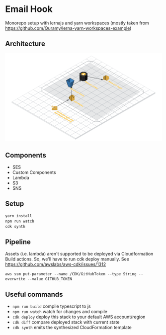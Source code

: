 # Email Hook

Monorepo setup with lernajs and yarn workspaces (mostly taken from https://github.com/Quramy/lerna-yarn-workspaces-example)

## Architecture

![Architecture](./architecture.png)

## Components

- SES
- Custom Components
- Lambda
- S3
- SNS

## Setup

```bash
yarn install
npm run watch
cdk synth
```

## Pipeline

Assets (i.e. lambda) aren't supported to be deployed via Cloudformation Build actions. So, we'll have to run cdk deploy manually. See https://github.com/awslabs/aws-cdk/issues/1312

```
aws ssm put-parameter --name /CDK/GitHubToken --type String --overwrite --value GITHUB_TOKEN
```

## Useful commands

- `npm run build` compile typescript to js
- `npm run watch` watch for changes and compile
- `cdk deploy` deploy this stack to your default AWS account/region
- `cdk diff` compare deployed stack with current state
- `cdk synth` emits the synthesized CloudFormation template
